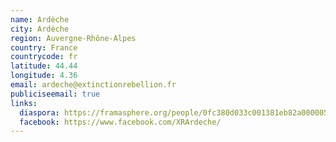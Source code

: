 ```yaml
---
name: Ardèche
city: Ardèche
region: Auvergne-Rhône-Alpes
country: France
countrycode: fr
latitude: 44.44
longitude: 4.36
email: ardeche@extinctionrebellion.fr
publiciseemail: true
links:
  diaspora: https://framasphere.org/people/0fc380d033c001381eb82a0000053625
  facebook: https://www.facebook.com/XRArdeche/
---
```

